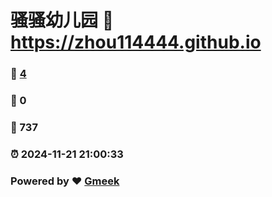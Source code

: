 # 骚骚幼儿园 :link: https://zhou114444.github.io 
### :page_facing_up: [4](https://zhou114444.github.io/tag.html) 
### :speech_balloon: 0 
### :hibiscus: 737 
### :alarm_clock: 2024-11-21 21:00:33 
### Powered by :heart: [Gmeek](https://github.com/Meekdai/Gmeek)
